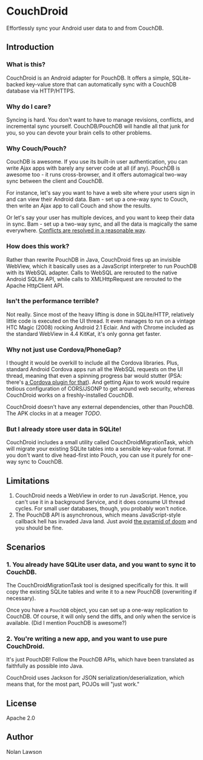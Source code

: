 CouchDroid
===========

Effortlessly sync your Android user data to and from CouchDB.

Introduction
-------------

### What is this?

CouchDroid is an Android adapter for PouchDB.  It offers a simple, SQLite-backed key-value store that can automatically sync with a CouchDB database via HTTP/HTTPS.

### Why do I care?

Syncing is hard.  You don't want to have to manage revisions, conflicts, and incremental sync yourself.  CouchDB/PouchDB will handle all that junk for you, so you can devote your brain cells to other problems.

### Why Couch/Pouch?

CouchDB is awesome.  If you use its built-in user authentication, you can write Ajax apps with barely any server code at all (if any).  PouchDB is awesome too - it runs cross-browser, and it offers automagical two-way sync between the client and CouchDB.

For instance, let's say you want to have a web site where your users sign in and can view their Android data.  Bam - set up a one-way sync to Couch, then write an Ajax app to call Couch and show the results.

Or let's say your user has multiple devices, and you want to keep their data in sync.  Bam - set up a two-way sync, and all the data is magically the same everywhere.  [Conflicts are resolved in a reasonable way][2].

### How does this work?

Rather than rewrite PouchDB in Java, CouchDroid fires up an invisible WebView, which it basically uses as a JavaScript interpreter to run PouchDB with its WebSQL adapter.  Calls to WebSQL are rerouted to the native Android SQLite API, while calls to XMLHttpRequest are rerouted to the Apache HttpClient API.

### Isn't the performance terrible?

Not really.  Since most of the heavy lifting is done in SQLite/HTTP, relatively little code is executed on the UI thread.  It even manages to run on a vintage HTC Magic (2008) rocking Android 2.1 Eclair.  And with Chrome included as the standard WebView in 4.4 KitKat, it's only gonna get faster.

### Why not just use Cordova/PhoneGap?

I thought it would be overkill to include all the Cordova libraries.  Plus, standard Android Cordova apps run all the WebSQL requests on the UI thread, meaning that even a spinning progress bar would stutter (PSA: there's [a Cordova plugin for that][1]).  And getting Ajax to work would require tedious configuration of CORS/JSONP to get around web security, whereas CouchDroid works on a freshly-installed CouchDB.

CouchDroid doesn't have any external dependencies, other than PouchDB.  The APK clocks in at a meager *TODO*.

### But I already store user data in SQLite!

CouchDroid includes a small utility called CouchDroidMigrationTask, which will migrate your existing SQLite tables into a sensible key-value format.  If you don't want to dive head-first into Pouch, you can use it purely for one-way sync to CouchDB.

Limitations
-----------

1. CouchDroid needs a WebView in order to run JavaScript.  Hence, you can't use it in a background Service, and it does consume UI thread cycles.  For small user databases, though, you probably won't notice.
1. The PouchDB API is asynchronous, which means JavaScript-style callback hell has invaded Java land.  Just avoid [the pyramid of doom][3] and you should be fine.


Scenarios
----------

### 1. You already have SQLite user data, and you want to sync it to CouchDB.

The CouchDroidMigrationTask tool is designed specifically for this.  It will copy the existing SQLite tables and write it to a new PouchDB (overwriting if necessary).

Once you have a ```PouchDB``` object, you can set up a one-way replication to CouchDB.  Of course, it will only send the diffs, and only when the service is available.  (Did I mention PouchDB is awesome?)

### 2. You're writing a new app, and you want to use pure CouchDroid.

It's just PouchDB!  Follow the PouchDB APIs, which have been translated as faithfully as possible into Java.

CouchDroid uses Jackson for JSON serialization/deserialization, which means that, for the most part, POJOs will "just work."

License
----------

Apache 2.0

Author
--------
Nolan Lawson

[1]: https://github.com/pgsqlite/PG-SQLitePlugin-Android-2013.09
[2]: http://guide.couchdb.org/draft/conflicts.html
[3]: http://tritarget.org/blog/2012/11/28/the-pyramid-of-doom-a-javascript-style-trap/]
